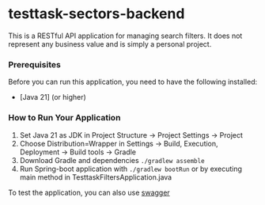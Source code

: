 # testtask-sectors-backend
This is a RESTful API application for managing search filters. It does not represent any business value and is simply a personal project.

### Prerequisites

Before you can run this application, you need to have the following installed:

*   [Java 21] (or higher)

### How to Run Your Application

1) Set Java 21 as JDK in Project Structure -> Project Settings -> Project
2) Choose Distribution=Wrapper in Settings -> Build, Execution, Deployment -> Build tools -> Gradle 
3) Download Gradle and dependencies ```./gradlew assemble```
4) Run Spring-boot application with ```./gradlew bootRun``` or by executing main method in TesttaskFiltersApplication.java

To test the application, you can also use [swagger](http://localhost:8080/swagger-ui/index.html)
